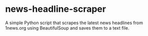 # news-headline-scraper
A simple Python script that scrapes the latest news headlines from 1news.org using BeautifulSoup and saves them to a text file.
